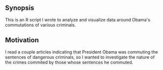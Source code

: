 ## Synopsis

This is an R script I wrote to analyze and visualize data around Obama's commutations of various criminals.

## Motivation

I read a couple articles indicating that President Obama was commuting the sentences of dangerous criminals, so I wanted to investigate the nature of the crimes commited by those whose sentences he commuted.
